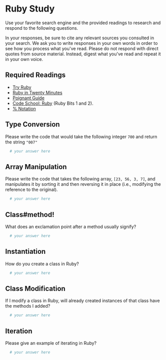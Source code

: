 # Ruby Study

Use your favorite search engine and the provided readings to research and
respond to the following questions.

In your responses, be sure to cite any relevant sources you consulted in your
search. We ask you to write responses in your own words in order to see how you
process what you've read. Please do not respond with direct quotes from source
material. Instead, digest what you've read and repeat it in your own voice.

## Required Readings

-   [Try Ruby](http://tryruby.org/)
-   [Ruby in Twenty Minutes](https://www.ruby-lang.org/en/documentation/quickstart/)
-   [Poignant Guide](http://poignant.guide/)
-   [Code School: Ruby](https://www.codeschool.com/learn/ruby) (Ruby Bits 1 and 2).
-   [% Notation](https://en.wikibooks.org/wiki/Ruby_Programming/Syntax/Literals#The_.25_Notation)

## Type Conversion

Please write the code that would take the following integer `700` and return the
string `"007"`

```ruby
  # your answer here
```

## Array Manipulation

Please write the code that takes the following array, `[23, 56, 3, 7]`, and
manipulates it by sorting it and then reversing it in place (i.e., modifying
the reference to the original).

```ruby
  # your answer here
```

## Class#method!

What does an exclamation point after a method usually signify?

```ruby
  # your answer here
```

## Instantiation
How do you create a class in Ruby?

```ruby
  # your answer here
```

## Class Modification

If I modify a class in Ruby, will already created instances of that class have
the methods I added?

```ruby
  # your answer here
```

## Iteration

Please give an example of iterating in Ruby?

```ruby
  # your answer here
```
